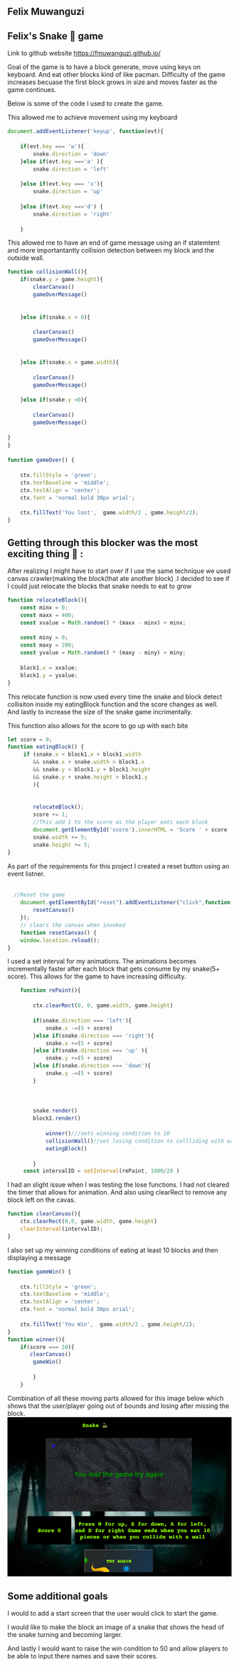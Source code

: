 ## Felix Muwanguzi

## Felix's Snake 🐍 game

Link to github website https://fmuwanguzi.github.io/

Goal of the game is to have a block generate, move using keys on keyboard. And eat other blocks kind of like pacman. Difficulty of the game increases becuase the first block grows in size and moves faster as the game continues.

Below is some of the code I used to create the game.

This allowed me to achieve movement using my keyboard

```javascript
document.addEventListener('keyup', function(evt){
    
    if(evt.key === 'w'){
        snake.direction = 'down' 
    }else if(evt.key ==='a' ){
        snake.direction = 'left'
    
    }else if(evt.key === 's'){
        snake.direction = 'up'
    
    }else if(evt.key ==='d') {
        snake.direction = 'right'
        
    }
```

This allowed me to have an end of game message using an if statemtent and more importantantly collision detection between my block and the outside wall.

```javascript
function collisionWall(){
    if(snake.y > game.height){
        clearCanvas()
        gameOverMessage()
    
        
    }else if(snake.x < 0){
        
        clearCanvas()
        gameOverMessage()

        
    }else if(snake.x > game.width){
        
        clearCanvas()
        gameOverMessage()
        
    }else if(snake.y <0){
        
        clearCanvas()
        gameOverMessage()
        
}
}

function gameOver() {
    
    ctx.fillStyle = 'green';
    ctx.textBaseline = 'middle'; 
    ctx.textAlign = 'center'; 
    ctx.font = 'normal bold 30px arial';
    
    ctx.fillText('You lost',  game.width/2 , game.height/2);
}

```

## Getting through this blocker was the most exciting thing  🙌  :

After realizing I might have to start over if I use the same technique we used canvas crawler(making the block(that ate another block) .I decided to see if I could just relocate the blocks that snake needs to eat to grow

```javascript
function relocateBlock(){
    const minx = 0;
    const maxx = 400;
    const xvalue = Math.random() * (maxx - minx) + minx;

    const miny = 0;
    const maxy = 200;
    const yvalue = Math.random() * (maxy - miny) + miny;

    block1.x = xvalue;
    block1.y = yvalue;
}
```
This relocate function is now used every time the snake and block detect collisiton inside my eatingBlock function and the score changes as well.
And lastly to increase the size of the snake game incrimentally. 

This function also allows for the score to go up with each bite
```javascript
let score = 0;
function eatingBlock() {
     if (snake.x < block1.x + block1.width 
        && snake.x + snake.width > block1.x
        && snake.y < block1.y + block1.height
        && snake.y + snake.height > block1.y
        ){
           
            
        relocateBlock();
        score += 1;
        //This add 1 to the score as the player eats each block
        document.getElementById('score').innerHTML = 'Score ' + score
        snake.width += 5;
        snake.height += 5;
}
```

As part of the requirements for this project I created a reset button using an event listner.

```javascript

  //Reset the game
    document.getElementById("reset").addEventListener("click",function(){
        resetCanvas()
    });
    // clears the canvas when invoked
    function resetCanvas() {
    window.location.reload();
}
```
I used a set interval for my animations. The animations becomes incrementally faster after each block that gets consume by my snake(5+ score). This allows for the game to have increasing difficulty.

```javascript
    function rePaint(){
        
        ctx.clearRect(0, 0, game.width, game.height)
        
        if(snake.direction === 'left'){
            snake.x -=(5 + score)
        }else if(snake.direction === 'right'){
            snake.x +=(5 + score)
        }else if(snake.direction === 'up' ){
            snake.y +=(5 + score)
        }else if(snake.direction === 'down'){
            snake.y -=(5 + score)
        }
        
        
        
        snake.render()
        block1.render()

            winner()///sets winning condition to 10
            collisionWall()//set losing condition to collliding with wall
            eatingBlock()
           
        }
     const intervalID = setInterval(rePaint, 1000/20 ) 

```

I had an slight issue when I was testing the lose functions. I had not cleared the timer that allows for animation. And also using clearRect to remove any block left on the cavas.

```javascript
function clearCanvas(){
    ctx.clearRect(0,0, game.width, game.height)
    clearInterval(intervalID);
}
```

I also set up my winning conditions of eating at least 10 blocks and then displaying a message

```javascript
function gameWin() {
    
    ctx.fillStyle = 'green';
    ctx.textBaseline = 'middle'; 
    ctx.textAlign = 'center'; 
    ctx.font = 'normal bold 30px arial';
    
    ctx.fillText('You Win',  game.width/2 , game.height/2);
}
function winner(){
    if(score === 10){
       clearCanvas()
        gameWin()
                
        }
    }
```

Combination of all these moving parts allowed for this image below which shows that the user/player going out of bounds and losing after missing the block.
![Came so far](image.png) 


## Some additional goals

I would to add a start screen that the user would click to start the game.

I would like to make the block an image of a snake that shows the head of the snake turning and becoming larger.

And lastly I would want to raise the win condition to 50 and allow players to be able to input there names and save their scores.

